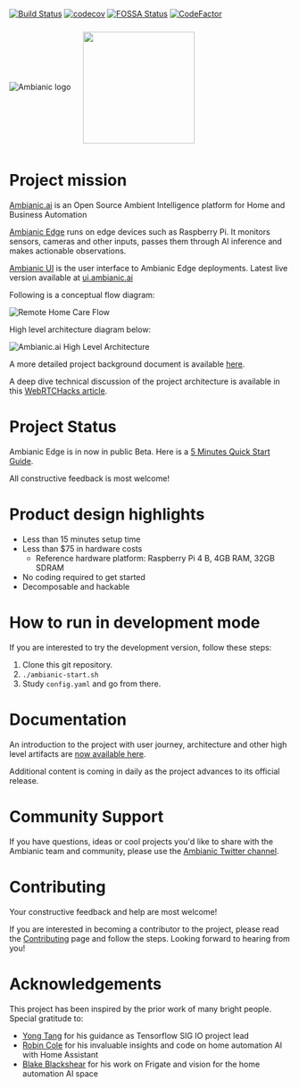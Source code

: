 [![Build Status](https://travis-ci.org/ambianic/ambianic-edge.svg?branch=master)](https://travis-ci.org/ambianic/ambianic-edge) 
[![codecov](https://codecov.io/gh/ambianic/ambianic-core/branch/master/graph/badge.svg)](https://codecov.io/gh/ambianic/ambianic-core)
[![FOSSA Status](https://app.fossa.io/api/projects/git%2Bgithub.com%2Fambianic%2Fambianic-core.svg?type=shield)](https://app.fossa.io/projects/git%2Bgithub.com%2Fambianic%2Fambianic-core?ref=badge_shield) 
[![CodeFactor](https://www.codefactor.io/repository/github/ambianic/ambianic-edge/badge)](https://www.codefactor.io/repository/github/ambianic/ambianic-edge)

![Ambianic logo][ambianic-logo]
 &nbsp; 
<a href="https://landscape.lfai.foundation/format=card-mode&selected=ambianic">
  <img src="https://raw.githubusercontent.com/lfai/artwork/master/lfai-membership-badge/associate/lfai-memberlogos_associate-color.png"  width="200" style="display:inline;vertical-align:middle;padding:2%">    
</a>

# Project mission
  
[Ambianic.ai](https://ambianic.ai) is an Open Source Ambient Intelligence platform for Home and Business Automation

[Ambianic Edge](https://github.com/ambianic/ambianic-edge) runs on edge devices such as Raspberry Pi. It monitors sensors, cameras and other inputs, passes them through AI inference and makes actionable observations.

[Ambianic UI](https://github.com/ambianic/ambianic-ui) is the user interface to Ambianic Edge deployments. Latest live version available at [ui.ambianic.ai](https://ui.ambianic.ai)

Following is a conceptual flow diagram:

![Remote Home Care Flow](https://raw.githubusercontent.com/ambianic/ambianic-docs/master/docs-md/assets/images/Ambianic-Remote-Elderly-Care-Flow.png)

High level architecture diagram below:

![Ambianic.ai High Level Architecture](https://raw.githubusercontent.com/ambianic/ambianic-docs/master/docs-md/assets/images/Ambianic-High-Level-Architecture.png)

A more detailed project background document is available [here](https://docs.ambianic.ai/).

A deep dive technical discussion of the project architecture is available in this [WebRTCHacks article](https://webrtchacks.com/private-home-surveillance-with-the-webrtc-datachannel/).

# Project Status

Ambianic Edge is in now in public Beta. Here is a [5 Minutes Quick Start Guide](https://docs.ambianic.ai/users/quickstart/).

All constructive feedback is most welcome!

# Product design highlights

- Less than 15 minutes setup time
- Less than $75 in hardware costs
  + Reference hardware platform: Raspberry Pi 4 B, 4GB RAM, 32GB SDRAM
- No coding required to get started
- Decomposable and hackable

# How to run in development mode
If you are interested to try the development version, follow these steps:
1. Clone this git repository.
2. `./ambianic-start.sh`
3. Study `config.yaml` and go from there.

# Documentation

An introduction to the project with user journey, architecture and other high level artifacts are [now available here](https://ambianic.github.io/ambianic-docs/).

Additional content is coming in daily as the project advances to its official release.

# Community Support 

If you have questions, ideas or cool projects you'd like to share with the Ambianic team and community, please use the [Ambianic Twitter channel](https://twitter.com/ambianicai).

# Contributing
Your constructive feedback and help are most welcome!

If you are interested in becoming a contributor to the project, please read the [Contributing](CONTRIBUTING.md) page and follow the steps. Looking forward to hearing from you!

[ambianic-logo]: https://avatars2.githubusercontent.com/u/52052162?s=200&v=4

# Acknowledgements
  
This project has been inspired by the prior work of many bright people. Special gratitude to:
* [Yong Tang](https://github.com/yongtang) for his guidance as Tensorflow SIG IO project lead
* [Robin Cole](https://github.com/robmarkcole) for his invaluable insights and code on home automation AI with Home Assistant
* [Blake Blackshear](https://github.com/blakeblackshear) for his work on Frigate and vision for the home automation AI space
